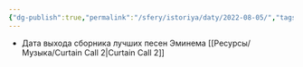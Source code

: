 ```yaml
---
{"dg-publish":true,"permalink":"/sfery/istoriya/daty/2022-08-05/","tags":["История"]}
---
```


- Дата выхода сборника лучших песен Эминема [[Ресурсы/Музыка/Curtain Call 2\|Curtain Call 2]] 
